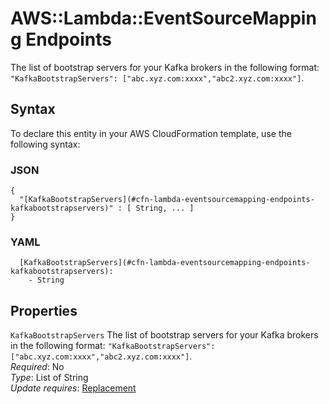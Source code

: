 # AWS::Lambda::EventSourceMapping Endpoints<a name="aws-properties-lambda-eventsourcemapping-endpoints"></a>

The list of bootstrap servers for your Kafka brokers in the following format: `"KafkaBootstrapServers": ["abc.xyz.com:xxxx","abc2.xyz.com:xxxx"]`\.

## Syntax<a name="aws-properties-lambda-eventsourcemapping-endpoints-syntax"></a>

To declare this entity in your AWS CloudFormation template, use the following syntax:

### JSON<a name="aws-properties-lambda-eventsourcemapping-endpoints-syntax.json"></a>

```
{
  "[KafkaBootstrapServers](#cfn-lambda-eventsourcemapping-endpoints-kafkabootstrapservers)" : [ String, ... ]
}
```

### YAML<a name="aws-properties-lambda-eventsourcemapping-endpoints-syntax.yaml"></a>

```
  [KafkaBootstrapServers](#cfn-lambda-eventsourcemapping-endpoints-kafkabootstrapservers): 
    - String
```

## Properties<a name="aws-properties-lambda-eventsourcemapping-endpoints-properties"></a>

`KafkaBootstrapServers`  <a name="cfn-lambda-eventsourcemapping-endpoints-kafkabootstrapservers"></a>
The list of bootstrap servers for your Kafka brokers in the following format: `"KafkaBootstrapServers": ["abc.xyz.com:xxxx","abc2.xyz.com:xxxx"]`\.  
*Required*: No  
*Type*: List of String  
*Update requires*: [Replacement](https://docs.aws.amazon.com/AWSCloudFormation/latest/UserGuide/using-cfn-updating-stacks-update-behaviors.html#update-replacement)